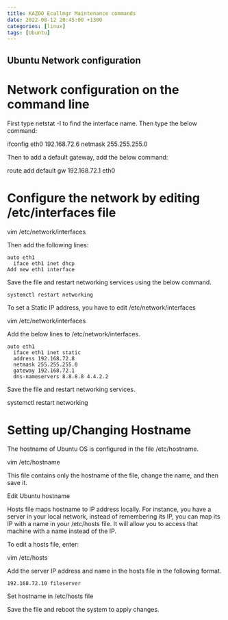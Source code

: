 ```yaml
---
title: KAZOO Ecallmgr Maintenance commands
date: 2022-08-12 20:45:00 +1300
categories: [linux]
tags: [Ubuntu]
---
```

## Ubuntu Network configuration

# Network configuration on the command line

First type netstat -I to find the interface name. Then type the below command:

ifconfig eth0 192.168.72.6 netmask 255.255.255.0

Then to add a default gateway, add the below command:

route add default gw 192.168.72.1 eth0



# Configure the network by editing /etc/interfaces file


vim /etc/network/interfaces

Then add the following lines:
```
auto eth1
  iface eth1 inet dhcp
Add new eth1 interface
```
Save the file and restart networking services using the below command.
```
systemctl restart networking
```
To set a Static IP address, you have to edit /etc/network/interfaces

vim /etc/network/interfaces

Add the below lines to /etc/network/interfaces.
```
auto eth1
  iface eth1 inet static
  address 192.168.72.8
  netmask 255.255.255.0
  gateway 192.168.72.1
  dns-nameservers 8.8.8.8 4.4.2.2
 ```
Save the file and restart networking services.

systemctl restart networking


# Setting up/Changing Hostname
The hostname of Ubuntu OS is configured in the file /etc/hostname.

vim /etc/hostname

This file contains only the hostname of the file, change the name, and then save it.

Edit Ubuntu hostname

Hosts file maps hostname to IP address locally. For instance, you have a server in your local network, instead of remembering its IP, you can map its IP with a name in your /etc/hosts file. It will allow you to access that machine with a name instead of the IP.

To edit a hosts file, enter:

vim /etc/hosts

Add the server IP address and name in the hosts file in the following format.
```
192.168.72.10 fileserver
```
Set hostname in /etc/hosts file

Save the file and reboot the system to apply changes.
